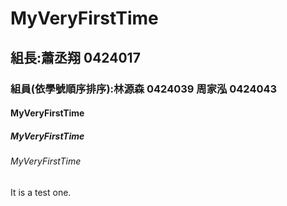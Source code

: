# MyVeryFirstTime
## 組長:蕭丞翔 0424017
### 組員(依學號順序排序):林源森 0424039 周家泓 0424043
#### MyVeryFirstTime
##### MyVeryFirstTime
###### MyVeryFirstTime
It is a test one.
